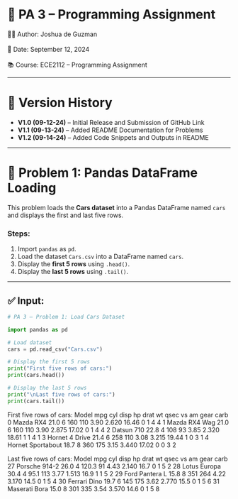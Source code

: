 # 📘 PA 3 – Programming Assignment  

👨‍💻 Author: Joshua de Guzman <br>  
📅 Date: September 12, 2024 <br>  
📚 Course: ECE2112 – Programming Assignment  

---

# 📌 Version History  

- **V1.0 (09-12-24)** – Initial Release and Submission of GitHub Link  
- **V1.1 (09-13-24)** – Added README Documentation for Problems  
- **V1.2 (09-14-24)** – Added Code Snippets and Outputs in README  

---

# 📌 Problem 1: Pandas DataFrame Loading  

This problem loads the **Cars dataset** into a Pandas DataFrame named `cars` and displays the first and last five rows.  

### Steps:  
1. Import `pandas` as `pd`.  
2. Load the dataset `Cars.csv` into a DataFrame named `cars`.  
3. Display the **first 5 rows** using `.head()`.  
4. Display the **last 5 rows** using `.tail()`.  

---

## ✅ Input:  
```python
# PA 3 – Problem 1: Load Cars Dataset

import pandas as pd

# Load dataset
cars = pd.read_csv("Cars.csv")

# Display the first 5 rows
print("First five rows of cars:")
print(cars.head())

# Display the last 5 rows
print("\nLast five rows of cars:")
print(cars.tail())
```

First five rows of cars:
        Model   mpg  cyl  disp   hp  drat     wt  qsec  vs  am  gear  carb
0   Mazda RX4  21.0    6   160  110  3.90  2.620  16.46   0   1     4     4
1   Mazda RX4 Wag  21.0  6  160  110  3.90  2.875  17.02   0   1  4  4
2   Datsun 710  22.8  4  108   93  3.85  2.320  18.61   1   1  4  1
3   Hornet 4 Drive  21.4  6  258  110  3.08  3.215  19.44   1   0  3  1
4   Hornet Sportabout  18.7  8  360  175  3.15  3.440  17.02   0   0  3  2

Last five rows of cars:
          Model   mpg  cyl  disp   hp  drat     wt  qsec  vs  am  gear  carb
27   Porsche 914-2  26.0  4  120.3  91  4.43  2.140  16.7   0  1  5  2
28  Lotus Europa  30.4  4  95.1  113  3.77  1.513  16.9   1  1  5  2
29  Ford Pantera L  15.8  8  351  264  4.22  3.170  14.5   0  1  5  4
30  Ferrari Dino  19.7  6  145  175  3.62  2.770  15.5   0  1  5  6
31  Maserati Bora  15.0  8  301  335  3.54  3.570  14.6   0  1  5  8
